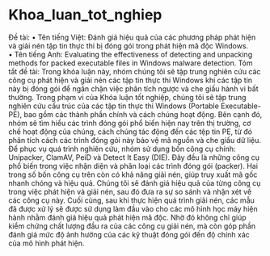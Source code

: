 # Khoa_luan_tot_nghiep
Đề tài: 
• Tên tiếng Việt: Đánh giá hiệu quả của các phương pháp phát hiện và giải nén tập tin thực thi bị đóng gói trong phát hiện mã độc Windows.  
• Tên tiếng Anh: Evaluating the effectiveness of detecting and unpacking methods for packed executable files in Windows malware detection. 
Tóm tắt đề tài:
  Trong khóa luận này, nhóm chúng tôi sẽ tập trung nghiên cứu các công cụ phát hiện và giải nén các tập tin thực thi Windows khi các tập tin này bị đóng gói để ngăn chặn việc phân tích ngược và che giấu hành vi bất thường.
  Trong phạm vi của Khóa luận tốt nghiệp, chúng tôi sẽ tập trung nghiên cứu cấu trúc của các tập tin thực thi Windows (Portable Executable- PE), bao gồm các thành phần chính và cách chúng hoạt động. Bên cạnh đó, nhóm sẽ tìm hiểu các trình đóng gói phổ biến hiện nay trên thị trường, cơ chế hoạt động của chúng, cách chúng tác động đến các tệp tin PE, từ đó phân tích cách các trình đóng gói này bảo vệ mã nguồn và che giấu dữ liệu. Để phục vụ quá trình nghiên cứu, nhóm sử dụng bốn công cụ chính: Unipacker, ClamAV, PeiD và Detect It Easy (DIE). Đây đều là những công cụ phổ biến trong việc nhận diện và phân loại các trình đóng gói (packer). Hai trong số bốn công cụ trên còn có khả năng giải nén, giúp truy xuất mã gốc nhanh chóng và hiệu quả. Chúng tôi sẽ đánh giá hiệu quả của từng công cụ trong việc phát hiện và giải nén, sau đó đưa ra sự so sánh và nhận xét về các công cụ này.
  Cuối cùng, sau khi thực hiện quá trình giải nén, các mẫu đã được xử lý sẽ được sử dụng làm đầu vào cho các mô hình học máy hiện hành nhằm đánh giá hiệu quả phát hiện mã độc. Nhờ đó không chỉ giúp kiểm chứng chất lượng đầu ra của các công cụ giải nén, mà còn góp phần đánh giá mức độ ảnh hưởng của các kỹ thuật đóng gói đến độ chính xác của mô hình phát hiện.
